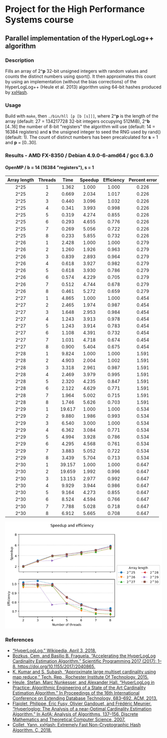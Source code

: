# Project for the High Performance Systems course
## Parallel implementation of the HyperLogLog++ algorithm
### Description
Fills an array of 2^**p** 32-bit unsigned integers with random values and counts the distinct numbers using qsort(). It then approximates this count by using an implementation (without the bias corrections) of the HyperLogLog++ (Heule et al. 2013) algorithm using 64-bit hashes produced by [xxHash](https://github.com/Cyan4973/xxHash).
### Usage
Build with `make`, then `./bin/hll [p [b [s]]]`, where 2^**p** is the length of the array (default: 27 = 134217728 32-bit integers occupying 512MiB), 2^**b** [4..16] the number of 8-bit "registers" the algorithm will use (default: 14 = 16384 registers) and **s** the unsigned integer to seed the RNG used by rand() (default: 1). The count of distinct numbers has been precalculated for **s** = 1 and **p** = [0..30].
### Results - AMD FX-8350 / Debian 4.9.0-6-amd64 / gcc 6.3.0
#### OpenMP / b = 14 (16384 "registers"), s = 1
| Array length | Threads | Time | Speedup | Efficiency | Percent error |
|:------------:|:-------:|:------:|:-------:|:----------:|:-------------:|
| 2^25 | 1 | 1.362 | 1.000 | 1.000 | 0.226 |
| 2^25 | 2 | 0.669 | 2.034 | 1.017 | 0.226 |
| 2^25 | 3 | 0.440 | 3.096 | 1.032 | 0.226 |
| 2^25 | 4 | 0.341 | 3.993 | 0.998 | 0.226 |
| 2^25 | 5 | 0.319 | 4.274 | 0.855 | 0.226 |
| 2^25 | 6 | 0.293 | 4.655 | 0.776 | 0.226 |
| 2^25 | 7 | 0.269 | 5.056 | 0.722 | 0.226 |
| 2^25 | 8 | 0.233 | 5.855 | 0.732 | 0.226 |
| 2^26 | 1 | 2.428 | 1.000 | 1.000 | 0.279 |
| 2^26 | 2 | 1.260 | 1.926 | 0.963 | 0.279 |
| 2^26 | 3 | 0.839 | 2.893 | 0.964 | 0.279 |
| 2^26 | 4 | 0.618 | 3.927 | 0.982 | 0.279 |
| 2^26 | 5 | 0.618 | 3.930 | 0.786 | 0.279 |
| 2^26 | 6 | 0.574 | 4.229 | 0.705 | 0.279 |
| 2^26 | 7 | 0.512 | 4.744 | 0.678 | 0.279 |
| 2^26 | 8 | 0.461 | 5.272 | 0.659 | 0.279 |
| 2^27 | 1 | 4.865 | 1.000 | 1.000 | 0.454 |
| 2^27 | 2 | 2.465 | 1.974 | 0.987 | 0.454 |
| 2^27 | 3 | 1.648 | 2.953 | 0.984 | 0.454 |
| 2^27 | 4 | 1.243 | 3.913 | 0.978 | 0.454 |
| 2^27 | 5 | 1.243 | 3.914 | 0.783 | 0.454 |
| 2^27 | 6 | 1.108 | 4.391 | 0.732 | 0.454 |
| 2^27 | 7 | 1.031 | 4.718 | 0.674 | 0.454 |
| 2^27 | 8 | 0.900 | 5.404 | 0.675 | 0.454 |
| 2^28 | 1 | 9.824 | 1.000 | 1.000 | 1.591 |
| 2^28 | 2 | 4.903 | 2.004 | 1.002 | 1.591 |
| 2^28 | 3 | 3.318 | 2.961 | 0.987 | 1.591 |
| 2^28 | 4 | 2.469 | 3.979 | 0.995 | 1.591 |
| 2^28 | 5 | 2.320 | 4.235 | 0.847 | 1.591 |
| 2^28 | 6 | 2.122 | 4.629 | 0.771 | 1.591 |
| 2^28 | 7 | 1.964 | 5.002 | 0.715 | 1.591 |
| 2^28 | 8 | 1.746 | 5.626 | 0.703 | 1.591 |
| 2^29 | 1 | 19.617 | 1.000 | 1.000 | 0.534 |
| 2^29 | 2 | 9.880 | 1.986 | 0.993 | 0.534 |
| 2^29 | 3 | 6.540 | 3.000 | 1.000 | 0.534 |
| 2^29 | 4 | 6.362 | 3.084 | 0.771 | 0.534 |
| 2^29 | 5 | 4.994 | 3.928 | 0.786 | 0.534 |
| 2^29 | 6 | 4.295 | 4.568 | 0.761 | 0.534 |
| 2^29 | 7 | 3.883 | 5.052 | 0.722 | 0.534 |
| 2^29 | 8 | 3.439 | 5.704 | 0.713 | 0.534 |
| 2^30 | 1 | 39.157 | 1.000 | 1.000 | 0.647 |
| 2^30 | 2 | 19.659 | 1.992 | 0.996 | 0.647 |
| 2^30 | 3 | 13.153 | 2.977 | 0.992 | 0.647 |
| 2^30 | 4 | 9.929 | 3.944 | 0.986 | 0.647 |
| 2^30 | 5 | 9.164 | 4.273 | 0.855 | 0.647 |
| 2^30 | 6 | 8.524 | 4.594 | 0.766 | 0.647 |
| 2^30 | 7 | 7.788 | 5.028 | 0.718 | 0.647 |
| 2^30 | 8 | 6.912 | 5.665 | 0.708 | 0.647 |

![](results/openmp.png)
### References
* [“HyperLogLog.” Wikipedia, April 3, 2018.](https://en.wikipedia.org/w/index.php?title=HyperLogLog&oldid=833994784)
* [Bozkus, Cem, and Basilio B. Fraguela. “Accelerating the HyperLogLog Cardinality Estimation Algorithm.” Scientific Programming 2017 (2017): 1–8. https://doi.org/10.1155/2017/2040865.
](biblio/2040865.pdf)
* [K. Kumar and S. Subash, “Approximate large multiset cardinality using map reduce,” Tech. Rep., Rochester Institute Of Technology, 2015.](biblio/report.pdf)
* [Heule, Stefan, Marc Nunkesser, and Alexander Hall. “HyperLogLog in Practice: Algorithmic Engineering of a State of the Art Cardinality Estimation Algorithm.” In Proceedings of the 16th International Conference on Extending Database Technology, 683–692. ACM, 2013.
](biblio/p683-heule.pdf)
* [Flajolet, Philippe, Éric Fusy, Olivier Gandouet, and Frédéric Meunier. “Hyperloglog: The Analysis of a near-Optimal Cardinality Estimation Algorithm.” In AofA: Analysis of Algorithms, 137–156. Discrete Mathematics and Theoretical Computer Science, 2007.
](biblio/FlFuGaMe07.pdf)
* [Collet, Yann. xxHash: Extremely Fast Non-Cryptographic Hash Algorithm. C, 2018.](https://github.com/Cyan4973/xxHash)
